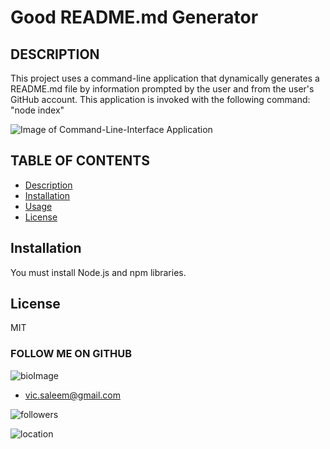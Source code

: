 
# Good README.md Generator

## DESCRIPTION

This project uses a command-line application that dynamically generates a README.md file by information prompted by the user and from the user's GitHub account. This application is invoked with the following command: "node index"

![Image of Command-Line-Interface Application](https://vsaleem.github.io/VSaleem-Full-Stack-Portfolio/static/media/CLI%20-%20Readme%20-%20App%20-%20Screen%20Shot.d306f04d.png)

## TABLE OF CONTENTS

* [Description](#Description)
* [Installation](#Installation)
* [Usage](#Usage)
* [License](#License)


## Installation

You must install Node.js and npm libraries.


## License

MIT


  ### FOLLOW ME ON GITHUB
  ![bioImage](https://avatars0.githubusercontent.com/u/59583325?v=4&s=200)
  * vic.saleem@gmail.com

  ![followers](https://img.shields.io/badge/Followers-8-success) 
  
  ![location](https://img.shields.io/badge/Location-Downtown_Baltimore_Maryland-ff69b4) 

   


